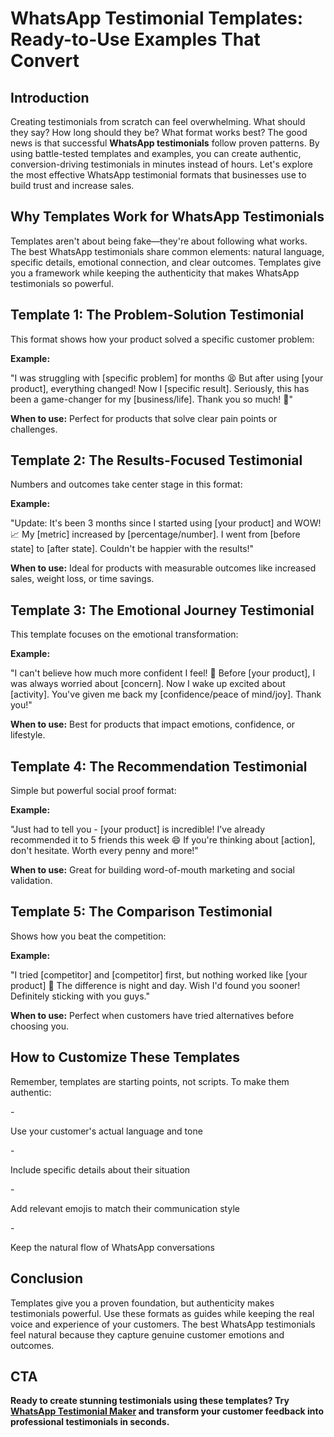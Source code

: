 # WhatsApp Testimonial Templates: Ready-to-Use Examples That Convert

## Introduction
<p>Creating testimonials from scratch can feel overwhelming. What should they say? How long should they be? What format works best? The good news is that successful <strong>WhatsApp testimonials</strong> follow proven patterns. By using battle-tested templates and examples, you can create authentic, conversion-driving testimonials in minutes instead of hours. Let's explore the most effective WhatsApp testimonial formats that businesses use to build trust and increase sales.</p>

## Why Templates Work for WhatsApp Testimonials
<p>Templates aren't about being fake—they're about following what works. The best WhatsApp testimonials share common elements: natural language, specific details, emotional connection, and clear outcomes. Templates give you a framework while keeping the authenticity that makes WhatsApp testimonials so powerful.</p>

## Template 1: The Problem-Solution Testimonial
<p>This format shows how your product solved a specific customer problem:</p>

<p><strong>Example:</strong></p>
<p>"I was struggling with [specific problem] for months 😫 But after using [your product], everything changed! Now I [specific result]. Seriously, this has been a game-changer for my [business/life]. Thank you so much! 🙏"</p>

<p><strong>When to use:</strong> Perfect for products that solve clear pain points or challenges.</p>

## Template 2: The Results-Focused Testimonial
<p>Numbers and outcomes take center stage in this format:</p>

<p><strong>Example:</strong></p>
<p>"Update: It's been 3 months since I started using [your product] and WOW! 📈 My [metric] increased by [percentage/number]. I went from [before state] to [after state]. Couldn't be happier with the results!"</p>

<p><strong>When to use:</strong> Ideal for products with measurable outcomes like increased sales, weight loss, or time savings.</p>

## Template 3: The Emotional Journey Testimonial
<p>This template focuses on the emotional transformation:</p>

<p><strong>Example:</strong></p>
<p>"I can't believe how much more confident I feel! 💪 Before [your product], I was always worried about [concern]. Now I wake up excited about [activity]. You've given me back my [confidence/peace of mind/joy]. Thank you!"</p>

<p><strong>When to use:</strong> Best for products that impact emotions, confidence, or lifestyle.</p>

## Template 4: The Recommendation Testimonial
<p>Simple but powerful social proof format:</p>

<p><strong>Example:</strong></p>
<p>"Just had to tell you - [your product] is incredible! I've already recommended it to 5 friends this week 😄 If you're thinking about [action], don't hesitate. Worth every penny and more!"</p>

<p><strong>When to use:</strong> Great for building word-of-mouth marketing and social validation.</p>

## Template 5: The Comparison Testimonial
<p>Shows how you beat the competition:</p>

<p><strong>Example:</strong></p>
<p>"I tried [competitor] and [competitor] first, but nothing worked like [your product] 🎯 The difference is night and day. Wish I'd found you sooner! Definitely sticking with you guys."</p>

<p><strong>When to use:</strong> Perfect when customers have tried alternatives before choosing you.</p>

## How to Customize These Templates
<p>Remember, templates are starting points, not scripts. To make them authentic:</p>
- <p>Use your customer's actual language and tone</p>
- <p>Include specific details about their situation</p>
- <p>Add relevant emojis to match their communication style</p>
- <p>Keep the natural flow of WhatsApp conversations</p>

## Conclusion
<p>Templates give you a proven foundation, but authenticity makes testimonials powerful. Use these formats as guides while keeping the real voice and experience of your customers. The best WhatsApp testimonials feel natural because they capture genuine customer emotions and outcomes.</p>

## CTA
<p><strong>Ready to create stunning testimonials using these templates? Try <a href="https://testimonialmaker.in/">WhatsApp Testimonial Maker</a> and transform your customer feedback into professional testimonials in seconds.</strong></p>